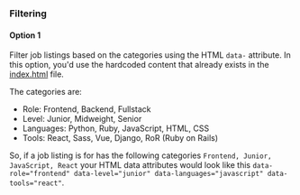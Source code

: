 ### Filtering

#### Option 1

Filter job listings based on the categories using the HTML `data-` attribute. In this option, you'd use the hardcoded content that already exists in the [index.html](./index.html) file.

The categories are:

- Role: Frontend, Backend, Fullstack
- Level: Junior, Midweight, Senior
- Languages: Python, Ruby, JavaScript, HTML, CSS
- Tools: React, Sass, Vue, Django, RoR (Ruby on Rails)

So, if a job listing is for has the following categories `Frontend, Junior, JavaScript, React` your HTML data attributes would look like this `data-role="frontend" data-level="junior" data-languages="javascript" data-tools="react"`.

<!-- <div class="job--listing">
      <div class="job--listing__logo">
        <img src="./images/photosnap.svg" alt="logo">
      </div>
      <div class="job--listing__details">
        <div class="row">
          <div class="details--company">
            Photoshop
          </div>
          <div class="details--new">
            New
          </div>
          <div class="details--featured">
            Featured
          </div>
          <div class="details--highlight">

          </div>
        </div>
        <div class="row">
          <div class="details--position">
            Senior Frontend Developer
          </div>
        </div>
        <div class="row">
          <p class="details--description">
            1d ago <span>•</span>
            Full Time <span>•</span>
            USA Only
          </p>
        </div>
      </div>
      <div class="job--listing__tags">
        <button class="job--tag">
          Frontend
        </button>
        <button class="job--tag">
          Senior
        </button>
        <button class="job--tag">
          HTML
        </button>
        <button class="job--tag">
          CSS
        </button>
        <button class="job--tag">
          JS
        </button>
      </div>
    </div> -->
